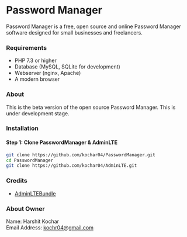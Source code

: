 # Password Manager

Password Manager is a free, open source and online Password Manager software designed for small businesses and freelancers.

### Requirements

- PHP 7.3 or higher
- Database (MySQL, SQLite for development)
- Webserver (nginx, Apache)
- A modern browser

### About

This is the beta version of the open source Password Manager. This is under development stage.

### Installation

#### Step 1: Clone PasswordManager & AdminLTE
<!-- Code Blocks -->
```bash
git clone https://github.com/kochar04/PasswordManager.git
cd PasswordManager
git clone https://github.com/kochar04/AdminLTE.git
```

### Credits
- [AdminLTEBundle](https://github.com/kevinpapst/AdminLTEBundle/)

### About Owner
Name: Harshit Kochar<br />
Email Address: kochr04@gmail.com